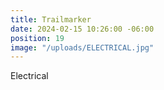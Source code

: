 ```yaml
---
title: Trailmarker
date: 2024-02-15 10:26:00 -06:00
position: 19
image: "/uploads/ELECTRICAL.jpg"
---
```


Electrical